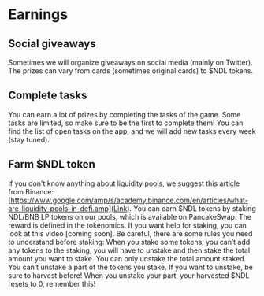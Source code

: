 # Earnings

## Social giveaways
Sometimes we will organize giveaways on social media (mainly on Twitter). The prizes can vary from cards (sometimes original cards) to $NDL tokens.

## Complete tasks
You can earn a lot of prizes by completing the tasks of the game. Some tasks are limited, so make sure to be the first to complete them!
You can find the list of open tasks on the app, and we will add new tasks every week (stay tuned).

## Farm $NDL token
If you don't know anything about liquidity pools, we suggest this article from Binance: [https://www.google.com/amp/s/academy.binance.com/en/articles/what-are-liquidity-pools-in-defi.amp](Link).
You can earn $NDL tokens by staking NDL/BNB LP tokens on our pools, which is available on PancakeSwap. The reward is defined in the tokenomics. If you want help for staking, you can look at this video [coming soon].
Be careful, there are some rules you need to understand before staking:
When you stake some tokens, you can’t add any tokens to the staking, you will have to unstake and then stake the total amount you want to stake.
You can only unstake the total amount staked. You can’t unstake a part of the tokens you stake.
If you want to unstake, be sure to harvest before! When you unstake your part, your harvested $NDL resets to 0, remember this!
